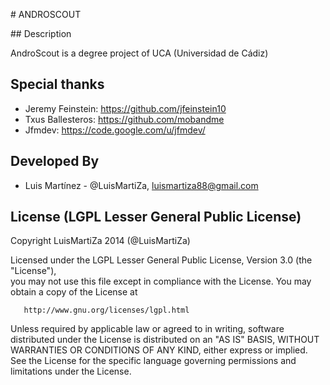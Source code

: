# ANDROSCOUT


## Description

AndroScout is a degree project of UCA (Universidad de Cádiz)

## Special thanks

* Jeremy Feinstein: https://github.com/jfeinstein10
* Txus Ballesteros: https://github.com/mobandme
* Jfmdev: https://code.google.com/u/jfmdev/

## Developed By

* Luis Martínez - @LuisMartiZa, <luismartiza88@gmail.com>


## License (LGPL Lesser General Public License)

   Copyright LuisMartiZa 2014 (@LuisMartiZa)

   Licensed under the LGPL Lesser General Public License, Version 3.0 (the "License"),  
   you may not use this file except in compliance with the License.
   You may obtain a copy of the License at

       http://www.gnu.org/licenses/lgpl.html

   Unless required by applicable law or agreed to in writing, software 
   distributed under the License is distributed on an "AS IS" BASIS,
   WITHOUT WARRANTIES OR CONDITIONS OF ANY KIND, either express or implied.
   See the License for the specific language governing permissions and
   limitations under the License.

